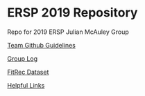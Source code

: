 # ERSP 2019 Repository

Repo for 2019 ERSP Julian McAuley Group

[Team Github Guidelines](https://docs.google.com/document/d/1hM76ivYA4GdZv6I_8XzfL5JcnZCcTpRgF1hnmmYNBvA/edit?usp=sharing)

[Group Log](https://docs.google.com/document/d/1qZoHvj9kqpAor6jAX4osS41Bw0bYy1Tnu_N-R5BYobI/edit)

[FitRec Dataset](https://sites.google.com/eng.ucsd.edu/fitrec-project/home)

[Helpful Links](https://docs.google.com/document/d/1W_EE0Cf62RlK2AnV5fK5jJbGhfI-W2zM3rzhQiX_eV0/edit)
